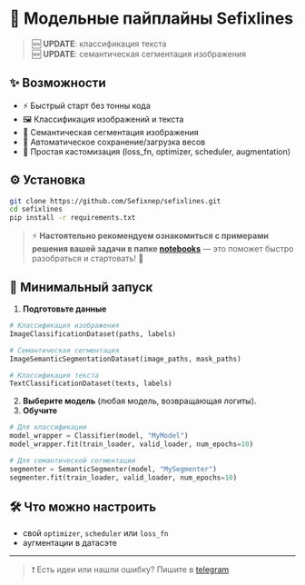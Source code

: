# 🚀 Модельные пайплайны **Sefixlines**

> 🆕 **UPDATE**: классификация текста  
> 🆕 **UPDATE**: семантическая сегментация изображения

## ✨ Возможности
- ⚡ Быстрый старт без тонны кода
- 🖼️ Классификация изображений и текста
- 🎯 Семантическая сегментация изображения
- 💾 Автоматическое сохранение/загрузка весов
- 🔧 Простая кастомизация (loss_fn, optimizer, scheduler, augmentation)

## ⚙️ Установка
```bash
git clone https://github.com/Sefixnep/sefixlines.git
cd sefixlines
pip install -r requirements.txt
```

> ⚡ **Настоятельно рекомендуем ознакомиться с примерами решения вашей задачи в папке [notebooks](notebooks/)** — это поможет быстро разобраться и стартовать! 🌟

## 🚦 Минимальный запуск
1. **Подготовьте данные**
```python
# Классификация изображения
ImageClassificationDataset(paths, labels)

# Семантическая сегментация
ImageSemanticSegmentationDataset(image_paths, mask_paths)

# Классификация текста
TextClassificationDataset(texts, labels)
```
2. **Выберите модель** (любая модель, возвращающая логиты).
3. **Обучите**
```python
# Для классификации
model_wrapper = Classifier(model, "MyModel")
model_wrapper.fit(train_loader, valid_loader, num_epochs=10)

# Для семантической сегментации
segmenter = SemanticSegmenter(model, "MySegmenter")
segmenter.fit(train_loader, valid_loader, num_epochs=10)
```

## 🛠 Что можно настроить
- свой `optimizer`, `scheduler` или `loss_fn`
- аугментации в датасэте


---
> ❗ Есть идеи или нашли ошибку? Пишите в [telegram](https://t.me/sefixnep)
